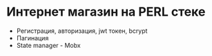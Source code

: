 # Интернет магазин на PERL стеке

- Регистрация, авторизация, jwt токен, bcrypt
- Пагинация
- State manager - Mobx

